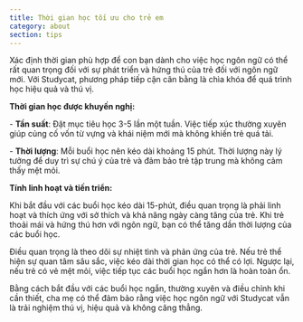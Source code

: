 ```yaml
---
title: Thời gian học tối ưu cho trẻ em
category: about
section: tips
---
```

Xác định thời gian phù hợp để con bạn dành cho việc học ngôn ngữ có thể rất quan trọng đối với sự phát triển và hứng thú của trẻ đối với ngôn ngữ mới. Với Studycat, phương pháp tiếp cận cân bằng là chìa khóa để quá trình học hiệu quả và thú vị.

**Thời gian học được khuyến nghị:**

\- **Tần suất**: Đặt mục tiêu học 3\-5 lần một tuần. Việc tiếp xúc thường xuyên giúp củng cố vốn từ vựng và khái niệm mới mà không khiến trẻ quá tải.

\- **Thời lượng**: Mỗi buổi học nên kéo dài khoảng 15 phút. Thời lượng này lý tưởng để duy trì sự chú ý của trẻ và đảm bảo trẻ tập trung mà không cảm thấy mệt mỏi.

**Tính linh hoạt và tiến triển:**

Khi bắt đầu với các buổi học kéo dài 15\-phút, điều quan trọng là phải linh hoạt và thích ứng với sở thích và khả năng ngày càng tăng của trẻ. Khi trẻ thoải mái và hứng thú hơn với ngôn ngữ, bạn có thể tăng dần thời lượng của các buổi học.

Điều quan trọng là theo dõi sự nhiệt tình và phản ứng của trẻ. Nếu trẻ thể hiện sự quan tâm sâu sắc, việc kéo dài thời gian học có thể có lợi. Ngược lại, nếu trẻ có vẻ mệt mỏi, việc tiếp tục các buổi học ngắn hơn là hoàn toàn ổn.

Bằng cách bắt đầu với các buổi học ngắn, thường xuyên và điều chỉnh khi cần thiết, cha mẹ có thể đảm bảo rằng việc học ngôn ngữ với Studycat vẫn là trải nghiệm thú vị, hiệu quả và không căng thẳng.